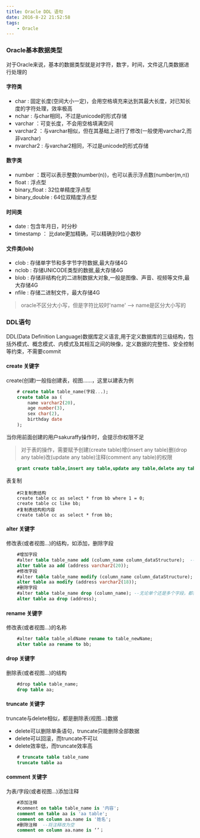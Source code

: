 ```yaml
---
title: Oracle DDL 语句
date: 2016-8-22 21:52:58
tags:
	- Oracle
---
```


### Oracle基本数据类型
对于Oracle来说，基本的数据类型就是对字符，数字，时间，文件这几类数据进行处理的

#### 字符类
- char : 固定长度(空间大小一定)，会用空格填充来达到其最大长度，对已知长度的字符处理，效率极高
- nchar : 与char相同，不过是unicode的形式存储
- varchar ：可变长度，不会用空格填满空间 
- varchar2 ：与varchar相似，但在其基础上进行了修改(一般使用varchar2,而非varchar)  <!-- more -->
- nvarchar2 : 与varchar2相同，不过是unicode的形式存储

#### 数字类
- number ：既可以表示整数(number(n))，也可以表示浮点数(number(m,n))
- float : 浮点型
- binary_float : 32位单精度浮点型
- binary_double : 64位双精度浮点型

#### 时间类
- date : 包含年月日，时分秒
- timestamp ： 比date更加精确，可以精确到9位小数秒

#### 文件类(lob)
- clob : 存储单字节和多字节字符数据,最大存储4G
- nclob : 存储UNICODE类型的数据,最大存储4G
- blob : 存储非结构化的二进制数据大对象,一般是图像、声音、视频等文件,最大存储4G
- nfile : 存储二进制文件，最大存储4G

> oracle不区分大小写，但是字符比较时'name' --> name是区分大小写的

### DDL语句
DDL(Data Definition Language)数据库定义语言,用于定义数据库的三级结构，包括外模式、概念模式、内模式及其相互之间的映像，定义数据的完整性、安全控制等约束，不需要commit

#### create 关键字
create(创建)一般指创建表，视图……，这里以建表为例
``` sql
	# create table table_name(字段...);
	create table aa (
		name varchar2(20),
		age number(3),
		sex char(2),
		birthday date
	);
```
当你用前面创建的用户sakuraffy操作时，会提示你权限不足

> 对于表的操作，需要赋予创建(create table)增(insert any table)删(drop any table)改(update any table)注释(comment any table)的权限

``` sql
	grant create table,insert any table,update any table,delete any table,comment any table to sakuraffy;
```
表复制
```
	#只复制表结构
	create table cc as select * from bb where 1 = 0;
	create table cc like bb;
	#复制表结构和内容
	create table cc as select * from bb;
```

#### alter 关键字
修改表(或者视图...)的结构，如添加，删除字段
``` sql 
	#增加字段
	#alter table table_name add (column_name column_dataStructure);  --可以多个字段，一个可以去除括号
	alter table aa add (address varchar2(20));
	#修改字段
	#alter table table_name modify (column_name column_dataStructure);  --可以多个字段，一个可以去除括号
	alter table aa modify (address varchar2(18));
	#删除字段
	#alter table table_name drop (column_name); --无论单个还是多个字段，都需要加括号
	alter table aa drop (address);
```

#### rename 关键字
修改表(或者视图...)的名称
``` sql
	#alter table table_oldName rename to table_newName;
	alter table aa rename to bb;
```

#### drop 关键字
删除表(或者视图...)的结构
``` sql 
	#drop table table_name;
	drop table aa;
```

#### truncate 关键字
truncate与delete相似，都是删除表(视图...)数据
- delete可以删除单条语句，truncate只能删除全部数据
- delete可以回滚，而truncate不可以
- delete效率低，而truncate效率高
``` sql
	# truncate table table_name
	truncate table aa
```

#### comment 关键字
为表/字段(或者视图...)添加注释
``` sql
	#添加注释
	#comment on table table_name is '内容';
	comment on table aa is 'aa table';
	comment on column aa.name is '姓名';
	#删除注释  --将注释改为空
	comment on column aa.name is ‘’；
```